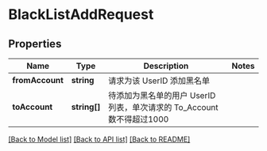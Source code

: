 # BlackListAddRequest

## Properties
Name | Type | Description | Notes
------------ | ------------- | ------------- | -------------
**fromAccount** | **string** | 请求为该 UserID 添加黑名单 | 
**toAccount** | **string[]** | 待添加为黑名单的用户 UserID 列表，单次请求的 To_Account 数不得超过1000 | 

[[Back to Model list]](../README.md#documentation-for-models) [[Back to API list]](../README.md#documentation-for-api-endpoints) [[Back to README]](../README.md)


